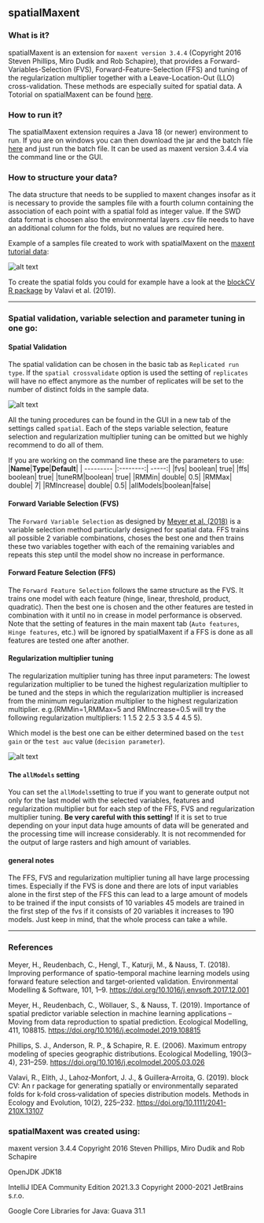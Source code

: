 ## spatialMaxent

### What is it?
spatialMaxent is an extension for `maxent version 3.4.4` (Copyright 2016 Steven Phillips, Miro Dudik and Rob Schapire), that provides a Forward-Variables-Selection (FVS), Forward-Feature-Selection (FFS) and tuning of the regularization multiplier together with a Leave-Location-Out (LLO) cross-validation. These methods are especially suited for spatial data. A Totorial on spatialMaxent can be found [here](https://nature40.github.io/spatialMaxentPaper/).

### How to run it?

The spatialMaxent extension requires a Java 18 (or newer) environment to run. If you are on windows you can then download the jar and the batch file [here](https://github.com/Nature40/spatialMaxent/raw/main/out/artifacts/spatialMaxent_jar.zip) and just run the batch file. It can be used as maxent version 3.4.4 via the command line or the GUI. 

### How to structure your data?

The data structure that needs to be supplied to maxent changes insofar as it is necessary to provide the samples file with a fourth column containing the association of each point with a spatial fold as integer value. If the SWD data format is choosen also the environmental layers .csv file needs to have an additional column for the folds, but no values are required here.

Example of a samples file created to work with spatialMaxent on the [maxent tutorial data](https://biodiversityinformatics.amnh.org/open_source/maxent/):

![alt text](https://github.com/Baldl/spatialMaxent/blob/main/images/settings3.png)

To create the spatial folds you could for example have a look at the [blockCV R package](https://doi.org/10.1111/2041-210X.13107) by Valavi et al. (2019).
___

### Spatial validation, variable selection and parameter tuning in one go:
#### Spatial Validation

The spatial validation can be chosen in the basic tab as `Replicated run type`. If the `spatial crossvalidate` option is used the setting of `replicates` will have no effect anymore as the number of replicates will be set to the number of distinct folds in the sample data. 

![alt text](https://github.com/Baldl/spatialMaxent/blob/main/images/settings1.png)



All the tuning procedures can be found in the GUI in a new tab of the settings called `spatial`. Each of the steps variable selection, feature selection and regularization multiplier tuning can be omitted but we highly recommend to do all of them.

If you are working on the command line these are the parameters to use:
|**Name**|**Type**|**Default**|
| --------- |:--------:| -----:|
|fvs| boolean| true|
|ffs| boolean| true|
|tuneRM|boolean| true|
|RMMin| double| 0.5|
|RMMax| double| 7|
|RMIncrease| double| 0.5|
|allModels|boolean|false|



#### Forward Variable Selection (FVS)

The `Forward Variable Selection` as designed by [Meyer et al. (2018)](https://doi.org/10.1016/j.envsoft.2017.12.001) is a variable selection method particularly designed for spatial data. FFS trains all possible 2 variable combinations, choses the best one and then trains these two variables together with each of the remaining variables and repeats this step until the model show no increase in performance.

#### Forward Feature Selection (FFS)
The `Forward Feature Selection` follows the same structure as the FVS. It trains one model with each feature (hinge, linear, threshold, product, quadratic). Then the best one is chosen and the other features are tested in combination with it until no in crease in model performance is observed. Note that the setting of features in the main maxent tab (`Auto features`, `Hinge features`, etc.) will be ignored by spatialMaxent if a FFS is done as all features are tested one after another.

#### Regularization multiplier tuning
The regularization multiplier tuning has three input parameters: The lowest regularization multiplier to be tuned the highest regularization multiplier to be tuned and the steps in which the regularization multiplier is increased from the minimum regularization multiplier to the highest regularization multiplier. e.g.(RMMin=1,RMMax=5 and RMIncrease=0.5 will try the following regularization multipliers: 1 1.5 2 2.5 3 3.5 4 4.5 5).

Which model is the best one can be either determined based on the `test gain` or the `test auc` value (`decision parameter`).

![alt text](https://github.com/Baldl/spatialMaxent/blob/main/images/settings2.png)

#### The `allModels` setting
You can set the `allModels`setting to true if you want to generate output not only for the last model with the selected variables, features and regularization multiplier but for each step of the FFS, FVS and regularization multiplier tuning. **Be very careful with this setting!** If it is set to true depending on your input data huge amounts of data will be generated and the processing time will increase considerably. It is not recommended for the output of large rasters and high amount of variables.


#### general notes
The FFS, FVS and regularization multiplier tuning all have large processing times. Especially if the FVS is done and there are lots of input variables alone in the first step of the FFS this can lead to a large amount of models to be trained if the input consists of 10 variables 45 models are trained in the first step of the fvs if it consists of 20 variables it increases to 190 models. Just keep in mind, that the whole process can take a while.
 
___

### References

Meyer, H., Reudenbach, C., Hengl, T., Katurji, M., & Nauss, T. (2018). Improving performance of spatio-temporal machine learning models using forward feature selection and target-oriented validation. Environmental Modelling & Software, 101, 1–9. https://doi.org/10.1016/j.envsoft.2017.12.001

Meyer, H., Reudenbach, C., Wöllauer, S., & Nauss, T. (2019). Importance of spatial predictor variable selection in machine learning applications – Moving from data reproduction to spatial prediction. Ecological Modelling, 411, 108815. https://doi.org/10.1016/j.ecolmodel.2019.108815

Phillips, S. J., Anderson, R. P., & Schapire, R. E. (2006). Maximum entropy modeling of species geographic distributions. Ecological Modelling, 190(3–4), 231–259. https://doi.org/10.1016/j.ecolmodel.2005.03.026

Valavi, R., Elith, J., Lahoz‐Monfort, J. J., & Guillera‐Arroita, G. (2019). block CV: An r package for generating spatially or environmentally separated folds for k‐fold cross‐validation of species distribution models. Methods in Ecology and Evolution, 10(2), 225–232. https://doi.org/10.1111/2041-210X.13107

### spatialMaxent was created using:

maxent version 3.4.4 Copyright 2016 Steven Phillips, Miro Dudik and Rob Schapire

OpenJDK JDK18

IntelliJ IDEA Community Edition 2021.3.3 Copyright 2000-2021 JetBrains s.r.o.


Google Core Libraries for Java: Guava 31.1
